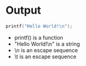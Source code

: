 # Output

```c
printf("Hello World!\n");
````

- printf() is a function
- "Hello World!\n" is a string
- \n is an escape sequence
- \t is an escape sequence